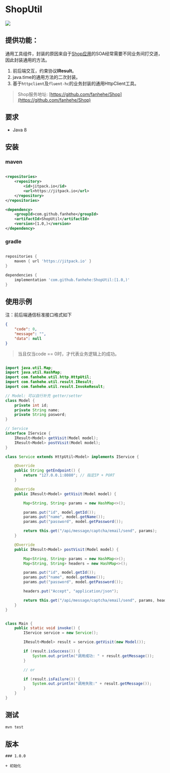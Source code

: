 # ShopUtil

[![](https://jitpack.io/v/fanhehe/ShopUtil.svg)](https://jitpack.io/#fanhehe/ShopUtil)

## 提供功能：

 通用工具组件，封装的原因来自于[Shop应用](https://github.com/fanhehe/Shop)的SOA经常需要不同业务间打交道，因此封装通用的方法。

1. 前后端交互，约束协议**IResult**。
2. java.time的通用方法的二次封装。
3. 基于`httpclient`及`fluent-hc`的业务封装的通用HttpClient工具。


> Shop服务地址: [https://github.com/fanhehe/Shop](https://github.com/fanhehe/Shop)

## 要求

- Java 8

## 安装

### maven

```xml

<repositories>
    <repository>
        <id>jitpack.io</id>
        <url>https://jitpack.io</url>
    </repository>
</repositories>

<dependency>
    <groupId>com.github.fanhehe</groupId>
    <artifactId>ShopUtil</artifactId>
    <version>[1.0,)</version>
</dependency>

```

### gradle

```gradle

repositories {
    maven { url 'https://jitpack.io' }
}

dependencies {
    implementation 'com.github.fanhehe:ShopUtil:[1.0,)'
}

```

## 使用示例

注：前后端通信标准接口格式如下

```json
{
    "code": 0,
    "message": "",
    "data": null
}
```

> 当且仅当code == 0时，才代表业务逻辑上的成功。

```java

import java.util.Map;
import java.util.HashMap;
import com.fanhehe.util.http.HttpUtil;
import com.fanhehe.util.result.IResult;
import com.fanhehe.util.result.InvokeResult;

// Model: 可以自行补充 getter/setter
class Model {
    private int id;
    private String name;
    private String pasword;
}

// Service
interface IService {
    IResult<Model> getVisit(Model model);
    IResult<Model> postVisit(Model model);
}

class Service extends HttpUtil<Model> implements IService {

    @Override
    public String getEndpoint() {
        return "127.0.0.1:8080"; // 指定IP + PORT
    }

    @Override
    public IResult<Model> getVisit(Model model) {

        Map<String, String> params = new HashMap<>();

        params.put("id", model.getId());
        params.put("name", model.getName());
        params.put("password", model.getPassword());

        return this.get("/api/message/captcha/email/send", params);
    }

    @Override
    public IResult<Model> postVisit(Model model) {

        Map<String, String> params = new HashMap<>();
        Map<String, String> headers = new HashMap<>();

        params.put("id", model.getId());
        params.put("name", model.getName());
        params.put("password", model.getPassword());

        headers.put("Accept", "application/json");

        return this.get("/api/message/captcha/email/send", params, headers);
    }
}


class Main {
    public static void invoke() {
        IService service = new Service();

        IResult<Model> result = service.getVisit(new Model());

        if (result.isSuccess()) {
            System.out.println("调用成功: " + result.getMessage());
        }

        // or

        if (result.isFailure()) {
            System.out.println("调用失败:" + result.getMessage());
        }
    }
}

```

## 测试

```bash
mvn test
```

## 版本

```
### 1.0.0

+ 初始化
```
